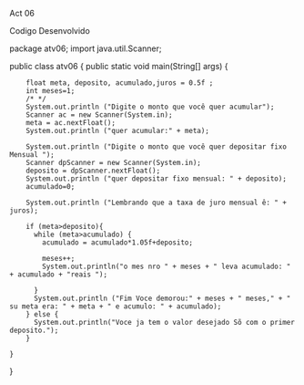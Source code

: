 Act 06

Codigo Desenvolvido


package atv06;
import java.util.Scanner;

public class atv06 {
    public static void main(String[] args) {

        float meta, deposito, acumulado,juros = 0.5f ;
        int meses=1;
        /* */       
        System.out.println ("Digite o monto que você quer acumular");
        Scanner ac = new Scanner(System.in);
        meta = ac.nextFloat();
        System.out.println ("quer acumular:" + meta);

        System.out.println ("Digite o monto que você quer depositar fixo Mensual ");
        Scanner dpScanner = new Scanner(System.in);
        deposito = dpScanner.nextFloat();
        System.out.println ("quer depositar fixo mensual: " + deposito);
        acumulado=0;

        System.out.println ("Lembrando que a taxa de juro mensual ê: " + juros);
        
        if (meta>deposito){
          while (meta>acumulado) {
            acumulado = acumulado*1.05f+deposito;
            
            meses++;
            System.out.println("o mes nro " + meses + " leva acumulado: " + acumulado + "reais ");
            
          }
          System.out.println ("Fim Voce demorou:" + meses + " meses," + " su meta era: " + meta + " e acumulo: " + acumulado);
        } else {
          System.out.println("Voce ja tem o valor desejado Sõ com o primer deposito.");
        }
               
    }
}
